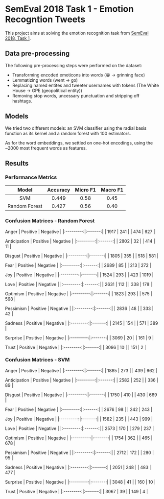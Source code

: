 # SemEval 2018 Task 1 - Emotion Recogntion Tweets
This project aims at solving the emotion recognition task from [SemEval 2018, Task 1](https://competitions.codalab.org/competitions/17751).

## Data pre-processing
The following pre-processing steps were performed on the dataset:
- Transforming encoded emoticons into words (😀 -> grinning face)
- Lemmatizing words (went -> go)
- Replacing named entites and tweeter usernames with tokens (The White House -> GPE (geopolitical entity))
- Removing stop words, uncessary punctuation and stripping off hashtags.

## Models
We tried two different models: an SVM classifier using the radial basis function as its kernel and a random forest with 100 estimators.

As for the word embeddings, we settled on one-hot encodings, using the ~2000 most frequent words as features.

## Results

### Performance Metrics

| Model        | Accuracy           | Micro F1  | Macro F1 |
| :-------------: |:-------------:| :-----:| :-----:|
|   SVM    | 0.449 | 0.58 | 0.45 |
| Random Forest      | 0.427     |  0.56  | 0.40 |

### Confusion Matrices - Random Forest
Anger
| Positive | Negative |
|:---------:|:-------:|
| 1917 | 241 |
| 474 | 627 |

Anticipation
| Positive | Negative |
|:---------:|:-------:|
| 2802 | 32 |
| 414 | 11 |

Disgust
| Positive | Negative |
|:---------:|:-------:|
| 1805 | 355 |
| 518 | 581 |

Fear
| Positive | Negative |
|:---------:|:-------:|
| 2689 | 85 |
| 213 | 272 |

Joy
| Positive | Negative |
|:---------:|:-------:|
| 1524 | 293 |
| 423 | 1019 |

Love
| Positive | Negative |
|:---------:|:-------:|
| 2631 | 112 |
| 338 | 178 |

Optimism
| Positive | Negative |
|:---------:|:-------:|
| 1823 | 293 |
| 575 | 568 |

Pessimism
| Positive | Negative |
|:---------:|:-------:|
| 2836 | 48 |
| 333 | 42 |

Sadness
| Positive | Negative |
|:---------:|:-------:|
| 2145 | 154 |
| 571 | 389 |

Surprise
| Positive | Negative |
|:---------:|:-------:|
| 3069 | 20 |
| 161 | 9 |

Trust
| Positive | Negative |
|:---------:|:-------:|
| 3096 | 10 |
| 151 | 2 |

### Confusion Matrices - SVM

Anger
| Positive | Negative |
|:---------:|:-------:|
| 1885 | 273 |
| 439 | 662 |

Anticipation
| Positive | Negative |
|:---------:|:-------:|
| 2582 | 252 |
| 336 | 89 |

Disgust
| Positive | Negative |
|:---------:|:-------:|
| 1750 | 410 |
| 430 | 669 |

Fear
| Positive | Negative |
|:---------:|:-------:|
| 2676 | 98 |
| 242 | 243 |

Joy
| Positive | Negative |
|:---------:|:-------:|
| 1582 | 235 |
| 443 | 999 |

Love
| Positive | Negative |
|:---------:|:-------:|
| 2573 | 170 |
| 279 | 237 |

Optimism
| Positive | Negative |
|:---------:|:-------:|
| 1754 | 362 |
| 465 | 678 |

Pessimism
| Positive | Negative |
|:---------:|:-------:|
| 2712 | 172 |
| 280 | 95 |

Sadness
| Positive | Negative |
|:---------:|:-------:|
| 2051 | 248 |
| 483 | 477 |

Surprise
| Positive | Negative |
|:---------:|:-------:|
| 3048 | 41 |
| 160 | 10 |

Trust
| Positive | Negative |
|:---------:|:-------:|
| 3067 | 39 |
| 149 | 4 |
